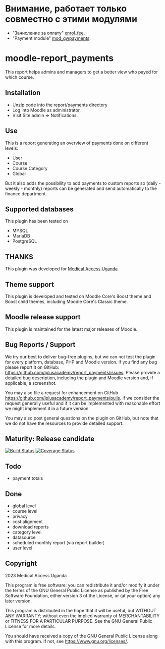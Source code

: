 # Внимание, работает только совместно с этими модулями
+ "Зачисление за оплату" [enrol_fee](https://github.com/Snickser/moodle-enrol_fee/tree/dev).
+ "Payment module" [mod_gwpayments](https://github.com/Snickser/moodle-mod_gwpayments/tree/dev).

# moodle-report_payments

This report helps admins and managers to get a better view who payed for which course.

## Installation

* Unzip code into the report/payments directory
* Log into Moodle as administrator.
* Visit Site admin => Notifications.

## Use

This is a report generating an overview of payments done on different levels:

* User
* Course
* Course Category
* Global

But it also adds the possibility to add payments to custom reports so (daily - weekly - monthly) reports can be generated and
send automatically to the finance department.

## Supported databases

This plugin has been tested on

* MYSQL
* MariaDB
* PostgreSQL

## THANKS

This plugin was developed for [Medical Access Uganda](https://medical-access.org/).

## Theme support

This plugin is developed and tested on Moodle Core's Boost theme and Boost child themes, including Moodle Core's Classic theme.

## Moodle release support

This plugin is maintained for the latest major releases of Moodle.

## Bug Reports / Support

We try our best to deliver bug-free plugins, but we can not test the plugin for every platform, database, PHP and
Moodle version. If you find any bug please report it on GitHub: https://github.com/iplusacademy/report_payments/issues.
Please provide a detailed bug description, including the plugin and Moodle version and, if applicable, a screenshot.

You may also file a request for enhancement on GitHub https://github.com/iplusacademy/report_payments/pulls.
If we consider the request generally useful and if it can be implemented with reasonable effort we might implement it in a future version.

You may also post general questions on the plugin on GitHub, but note that we do not have the resources to provide
detailed support.

## Maturity: Release candidate

[![Build Status](https://github.com/iplusacademy/report_payments/actions/workflows/main.yml/badge.svg)](https://github.com/iplusacademy/report_payments/actions/workflows/main.yml)
[![Coverage Status](https://coveralls.io/repos/github/iplusacademy/report_payments/badge.svg?branch=main)](https://coveralls.io/github/iplusacademy/report_payments?branch=main)

## Todo

* payment totals

## Done

* global level
* course level
* privacy
* cost alignment
* download reports
* category level
* datasource
* scheduled monthly report (via report builder)
* user level

## Copyright

2023 Medical Access Uganda

This program is free software: you can redistribute it and/or modify it under
the terms of the GNU General Public License as published by the Free Software
Foundation, either version 3 of the License, or (at your option) any later
version.

This program is distributed in the hope that it will be useful, but WITHOUT ANY
WARRANTY; without even the implied warranty of MERCHANTABILITY or FITNESS FOR A
PARTICULAR PURPOSE.  See the GNU General Public License for more details.

You should have received a copy of the GNU General Public License along with
this program.  If not, see <https://www.gnu.org/licenses/>.
